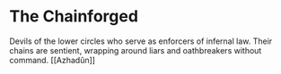 # The Chainforged


Devils of the lower circles who serve as enforcers of infernal law. Their chains are sentient, wrapping around liars and oathbreakers without command.
[[Azhadûn]]
